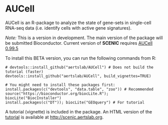 # AUCell
AUCell is an R-package to analyze the state of gene-sets in single-cell RNA-seq data (i.e. identify cells with active gene signatures).







*Note:* This is a version in development. The main version of the package will be submitted Bioconductor. 
Current version of **SCENIC** requires [AUCell 0.99.5](http://scenic.aertslab.org/downloads/Rpackages/AUCell_0.99.5.tar.gz)


To install this BETA version, you can run the following commands from R:
```
# devtools::install_github("aertslab/AUCell") # Does not build the tutorial (faster)
devtools::install_github("aertslab/AUCell", build_vignettes=TRUE)

# You might need to install these packages first:
install.packages(c("devtools", "data.table", "zoo")) # Recommended
source("https://bioconductor.org/biocLite.R"); biocLite("BiocInstaller")
install.packages(c("DT")); biocLite("GEOquery") # For tutorial
```

A tutorial (vignette) is included in the package.
An HTML version of the [tutorial](http://scenic.aertslab.org/tutorials/AUCell.html) is available at http://scenic.aertslab.org.

